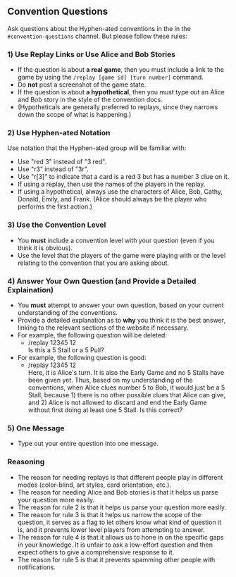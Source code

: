 ## Convention Questions

Ask questions about the Hyphen-ated conventions in the in the `#convention-questions` channel. But please follow these rules:

### 1) Use Replay Links or Use Alice and Bob Stories

- If the question is about **a real game**, then you must include a link to the game by using the `/replay [game id] [turn number]` command.
- Do **not** post a screenshot of the game state.
- If the question is about **a hypothetical**, then you must type out an Alice and Bob story in the style of the convention docs.
- (Hypotheticals are generally preferred to replays, since they narrows down the scope of what is happening.)

### 2) Use Hyphen-ated Notation

Use notation that the Hyphen-ated group will be familiar with:

- Use "red 3" instead of "3 red".
- Use "r3" instead of "3r".
- Use "r[3]" to indicate that a card is a red 3 but has a number 3 clue on it.
- If using a replay, then use the names of the players in the replay.
- If using a hypothetical, always use the characters of Alice, Bob, Cathy, Donald, Emily, and Frank. (Alice should always be the player who performs the first action.)

### 3) Use the Convention Level

- You **must** include a convention level with your question (even if you think it is obvious).
- Use the level that the players of the game were playing with or the level relating to the convention that you are asking about.

### 4) Answer Your Own Question (and Provide a Detailed Explaination)

- You **must** attempt to answer your own question, based on your current understanding of the conventions.
- Provide a detailed explanation as to **why** you think it is the best answer, linking to the relevant sections of the website if necessary.
- For example, the following question will be deleted:
  - /replay 12345 12<br />Is this a 5 Stall or a 5 Pull?
- For example, the following question is good:
  - /replay 12345 12<br />Here, it is Alice's turn. It is also the Early Game and no 5 Stalls have been given yet. Thus, based on my understanding of the conventions, when Alice clues number 5 to Bob, it would just be a 5 Stall, because 1) there is no other possible clues that Alice can give, and 2) Alice is not allowed to discard and end the Early Game without first doing at least one 5 Stall. Is this correct?

### 5) One Message

- Type out your entire question into one message.

### Reasoning

- The reason for needing replays is that different people play in different modes (color-blind, art styles, card orientation, etc.).
- The reason for needing Alice and Bob stories is that it helps us parse your question more easily.
- The reason for rule 2 is that it helps us parse your question more easily.
- The reason for rule 3 is that it helps us narrow the scope of the question, it serves as a flag to let others know what kind of question it is, and it prevents lower level players from attempting to answer.
- The reason for rule 4 is that it allows us to hone in on the specific gaps in your knowledge. It is unfair to ask a low-effort question and then expect others to give a comprehensive response to it.
- The reason for rule 5 is that it prevents spamming other people with notifications.
